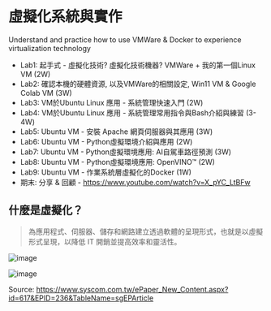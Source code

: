 # 虛擬化系統與實作

Understand and practice how to use VMWare & Docker to experience virtualization technology
* Lab1: 起手式 - 虛擬化技術? 虛擬化技術機器? VMWare + 我的第一個Linux VM (2W)
* Lab2: 確認本機的硬體資源, 以及VMWare的相關設定, Win11 VM & Google Colab VM (3W)
* Lab3: VM於Ubuntu Linux 應用 - 系統管理快速入門 (2W)
* Lab4: VM於Ubuntu Linux 應用 - 系統管理常用指令與Bash介紹與練習 (3-4W)
* Lab5: Ubuntu VM - 安裝 Apache 網頁伺服器與其應用 (3W)
* Lab6: Ubuntu VM - Python虛擬環境介紹與應用 (2W)
* Lab7: Ubuntu VM - Python虛擬環境應用: AI自駕車路徑預測 (3W)
* Lab8: Ubuntu VM - Python虛擬環境應用: OpenVINO™ (2W)
* Lab9: Ubuntu VM - 作業系統層虛擬化的Docker (1W)
* 期末: 分享 & 回顧 - https://www.youtube.com/watch?v=X_pYC_LtBFw


## 什麼是虛擬化？

> 為應用程式、伺服器、儲存和網路建立透過軟體的呈現形式，也就是以虛擬形式呈現，以降低 IT 開銷並提高效率和靈活性。

![image](https://user-images.githubusercontent.com/89304181/154801809-6d0f02a0-9b37-4066-accb-f46d4d8d7439.png)

![image](https://user-images.githubusercontent.com/89304181/176071869-6ab43798-c9a0-469b-a5b3-d5dd47ac3371.png)

Source: https://www.syscom.com.tw/ePaper_New_Content.aspx?id=617&EPID=236&TableName=sgEPArticle
